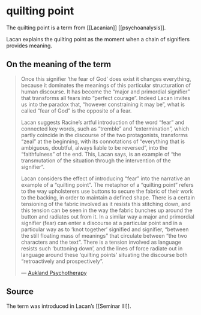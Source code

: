 # quilting point

The quilting point is a term from [[Lacanian]] [[psychoanalysis]].

Lacan explains the quilting point as the moment when a chain of signifiers provides meaning.


<a id="org9878bf4"></a>

## On the meaning of the term

> Once this signifier ‘the fear of God’ does exist it changes everything, because it dominates the meanings of this particular structuration of human discourse. It has become the “major and primordial signifier” that transforms all fears into “perfect courage”. Indeed Lacan invites us into the paradox that, “however constraining it may be”, what is called “fear of God” is the opposite of a fear.
> 
> Lacan suggests Racine’s artful introduction of the word “fear” and connected key words, such as “tremble” and “extermination”, which partly coincide in the discourse of the two protagonists, transforms “zeal” at the beginning, with its connotations of “everything that is ambiguous, doubtful, always liable to be reversed”, into the “faithfulness” of the end. This, Lacan says, is an example of “the transmutation of the situation through the intervention of the signifier”.
> 
> Lacan considers the effect of introducing “fear” into the narrative an example of a “quilting point”. The metaphor of a “quilting point” refers to the way upholsterers use buttons to secure the fabric of their work to the backing, in order to maintain a defined shape. There is a certain tensioning of the fabric involved as it resists this stitching down, and this tension can be seen in the way the fabric bunches up around the button and radiates out from it. In a similar way a major and primordial signifier (fear) can enter a discourse at a particular point and in a particular way as to ‘knot together’ signified and signifier, “between the still floating mass of meanings” that circulate between “the two characters and the text”. There is a tension involved as language resists such ‘buttoning down’, and the lines of force radiate out in language around these ‘quilting points’ situating the discourse both “retroactively and prospectively”.
> 
> &#x2014; [Aukland Psychotherapy](https://aucklandpsychotherapy.co.nz/what-is-the-quilting-point/)


<a id="org92141eb"></a>

## Source

The term was introduced in Lacan&rsquo;s [[Seminar III]].

